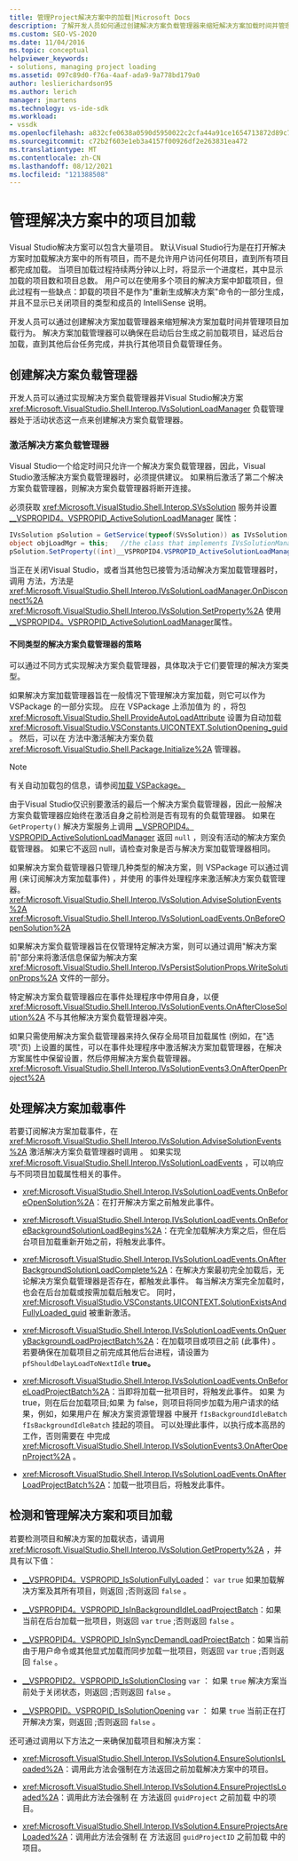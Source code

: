 ```yaml
---
title: 管理Project解决方案中的加载|Microsoft Docs
description: 了解开发人员如何通过创建解决方案负载管理器来缩短解决方案加载时间并管理项目加载行为。
ms.custom: SEO-VS-2020
ms.date: 11/04/2016
ms.topic: conceptual
helpviewer_keywords:
- solutions, managing project loading
ms.assetid: 097c89d0-f76a-4aaf-ada9-9a778bd179a0
author: leslierichardson95
ms.author: lerich
manager: jmartens
ms.technology: vs-ide-sdk
ms.workload:
- vssdk
ms.openlocfilehash: a832cfe0638a0590d5950022c2cfa44a91ce1654713872d89c7faa985c0679a1
ms.sourcegitcommit: c72b2f603e1eb3a4157f00926df2e263831ea472
ms.translationtype: MT
ms.contentlocale: zh-CN
ms.lasthandoff: 08/12/2021
ms.locfileid: "121388508"
---
```

# <a name="manage-project-loading-in-a-solution"></a>管理解决方案中的项目加载
Visual Studio解决方案可以包含大量项目。 默认Visual Studio行为是在打开解决方案时加载解决方案中的所有项目，而不是允许用户访问任何项目，直到所有项目都完成加载。 当项目加载过程持续两分钟以上时，将显示一个进度栏，其中显示加载的项目数和项目总数。 用户可以在使用多个项目的解决方案中卸载项目，但此过程有一些缺点：卸载的项目不是作为"重新生成解决方案"命令的一部分生成，并且不显示已关闭项目的类型和成员的 IntelliSense 说明。

 开发人员可以通过创建解决方案加载管理器来缩短解决方案加载时间并管理项目加载行为。 解决方案加载管理器可以确保在启动后台生成之前加载项目，延迟后台加载，直到其他后台任务完成，并执行其他项目负载管理任务。

## <a name="create-a-solution-load-manager"></a>创建解决方案负载管理器
 开发人员可以通过实现解决方案负载管理器并Visual Studio解决方案 <xref:Microsoft.VisualStudio.Shell.Interop.IVsSolutionLoadManager> 负载管理器处于活动状态这一点来创建解决方案负载管理器。

### <a name="activate-a-solution-load-manager"></a>激活解决方案负载管理器
 Visual Studio一个给定时间只允许一个解决方案负载管理器，因此，Visual Studio激活解决方案负载管理器时，必须提供建议。 如果稍后激活了第二个解决方案负载管理器，则解决方案负载管理器将断开连接。

 必须获取 <xref:Microsoft.VisualStudio.Shell.Interop.SVsSolution> 服务并设置 [__VSPROPID4。VSPROPID_ActiveSolutionLoadManager](<xref:Microsoft.VisualStudio.Shell.Interop.__VSPROPID4.VSPROPID_ActiveSolutionLoadManager>) 属性：

```csharp
IVsSolution pSolution = GetService(typeof(SVsSolution)) as IVsSolution;
object objLoadMgr = this;   //the class that implements IVsSolutionManager
pSolution.SetProperty((int)__VSPROPID4.VSPROPID_ActiveSolutionLoadManager, objLoadMgr);
```

 当正在关闭Visual Studio，或者当其他包已接管为活动解决方案加载管理器时，调用 方法，方法是 <xref:Microsoft.VisualStudio.Shell.Interop.IVsSolutionLoadManager.OnDisconnect%2A> <xref:Microsoft.VisualStudio.Shell.Interop.IVsSolution.SetProperty%2A> 使用[__VSPROPID4。VSPROPID_ActiveSolutionLoadManager](<xref:Microsoft.VisualStudio.Shell.Interop.__VSPROPID4.VSPROPID_ActiveSolutionLoadManager>)属性。

#### <a name="strategies-for-different-kinds-of-solution-load-manager"></a>不同类型的解决方案负载管理器的策略
 可以通过不同方式实现解决方案负载管理器，具体取决于它们要管理的解决方案类型。

 如果解决方案加载管理器旨在一般情况下管理解决方案加载，则它可以作为 VSPackage 的一部分实现。 应在 VSPackage 上添加值为 的 ，将包 <xref:Microsoft.VisualStudio.Shell.ProvideAutoLoadAttribute> 设置为自动加载 <xref:Microsoft.VisualStudio.VSConstants.UICONTEXT.SolutionOpening_guid> 。 然后，可以在 方法中激活解决方案负载 <xref:Microsoft.VisualStudio.Shell.Package.Initialize%2A> 管理器。

> [!NOTE]
> 有关自动加载包的信息，请参阅[加载 VSPackage。](../extensibility/loading-vspackages.md)

 由于Visual Studio仅识别要激活的最后一个解决方案负载管理器，因此一般解决方案负载管理器应始终在激活自身之前检测是否有现有的负载管理器。 如果在 `GetProperty()` 解决方案服务上调用 [__VSPROPID4。VSPROPID_ActiveSolutionLoadManager](<xref:Microsoft.VisualStudio.Shell.Interop.__VSPROPID4.VSPROPID_ActiveSolutionLoadManager>) 返回 `null` ，则没有活动的解决方案负载管理器。 如果它不返回 null，请检查对象是否与解决方案加载管理器相同。

 如果解决方案负载管理器只管理几种类型的解决方案，则 VSPackage 可以通过调用 (来订阅解决方案加载事件) ，并使用 的事件处理程序来激活解决方案负载管理器。 <xref:Microsoft.VisualStudio.Shell.Interop.IVsSolution.AdviseSolutionEvents%2A> <xref:Microsoft.VisualStudio.Shell.Interop.IVsSolutionLoadEvents.OnBeforeOpenSolution%2A>

 如果解决方案负载管理器旨在仅管理特定解决方案，则可以通过调用"解决方案前"部分来将激活信息保留为解决方案 <xref:Microsoft.VisualStudio.Shell.Interop.IVsPersistSolutionProps.WriteSolutionProps%2A> 文件的一部分。

 特定解决方案负载管理器应在事件处理程序中停用自身，以便 <xref:Microsoft.VisualStudio.Shell.Interop.IVsSolutionEvents.OnAfterCloseSolution%2A> 不与其他解决方案负载管理器冲突。

 如果只需使用解决方案负载管理器来持久保存全局项目加载属性 (例如，在"选项"页) 上设置的属性，可以在事件处理程序中激活解决方案加载管理器，在解决方案属性中保留设置，然后停用解决方案负载管理器。 <xref:Microsoft.VisualStudio.Shell.Interop.IVsSolutionEvents3.OnAfterOpenProject%2A>

## <a name="handle-solution-load-events"></a>处理解决方案加载事件
 若要订阅解决方案加载事件，在 <xref:Microsoft.VisualStudio.Shell.Interop.IVsSolution.AdviseSolutionEvents%2A> 激活解决方案负载管理器时调用 。 如果实现 <xref:Microsoft.VisualStudio.Shell.Interop.IVsSolutionLoadEvents> ，可以响应与不同项目加载属性相关的事件。

- <xref:Microsoft.VisualStudio.Shell.Interop.IVsSolutionLoadEvents.OnBeforeOpenSolution%2A>：在打开解决方案之前触发此事件。

- <xref:Microsoft.VisualStudio.Shell.Interop.IVsSolutionLoadEvents.OnBeforeBackgroundSolutionLoadBegins%2A>：在完全加载解决方案之后，但在后台项目加载重新开始之前，将触发此事件。

- <xref:Microsoft.VisualStudio.Shell.Interop.IVsSolutionLoadEvents.OnAfterBackgroundSolutionLoadComplete%2A>：在解决方案最初完全加载后，无论解决方案负载管理器是否存在，都触发此事件。 每当解决方案完全加载时，也会在后台加载或按需加载后触发它。 同时， <xref:Microsoft.VisualStudio.VSConstants.UICONTEXT.SolutionExistsAndFullyLoaded_guid> 被重新激活。

- <xref:Microsoft.VisualStudio.Shell.Interop.IVsSolutionLoadEvents.OnQueryBackgroundLoadProjectBatch%2A>：在加载项目或项目之前 (此事件) 。 若要确保在加载项目之前完成其他后台进程，请设置为 `pfShouldDelayLoadToNextIdle` **true。**

- <xref:Microsoft.VisualStudio.Shell.Interop.IVsSolutionLoadEvents.OnBeforeLoadProjectBatch%2A>：当即将加载一批项目时，将触发此事件。 如果 为 true，则在后台加载项目;如果 为 false，则项目将同步加载为用户请求的结果，例如，如果用户在 解决方案资源管理器 中展开 `fIsBackgroundIdleBatch` `fIsBackgroundIdleBatch` 挂起的项目。 可以处理此事件，以执行成本高昂的工作，否则需要在 中完成 <xref:Microsoft.VisualStudio.Shell.Interop.IVsSolutionEvents3.OnAfterOpenProject%2A> 。

- <xref:Microsoft.VisualStudio.Shell.Interop.IVsSolutionLoadEvents.OnAfterLoadProjectBatch%2A>：加载一批项目后，将触发此事件。

## <a name="detect-and-manage-solution-and-project-loading"></a>检测和管理解决方案和项目加载
 若要检测项目和解决方案的加载状态，请调用 <xref:Microsoft.VisualStudio.Shell.Interop.IVsSolution.GetProperty%2A> ，并具有以下值：

- [__VSPROPID4。VSPROPID_IsSolutionFullyLoaded](<xref:Microsoft.VisualStudio.Shell.Interop.__VSPROPID4.VSPROPID_IsSolutionFullyLoaded>)： `var` `true` 如果加载解决方案及其所有项目，则返回 ;否则返回 `false` 。

- [__VSPROPID4。VSPROPID_IsInBackgroundIdleLoadProjectBatch](<xref:Microsoft.VisualStudio.Shell.Interop.__VSPROPID4.VSPROPID_IsInBackgroundIdleLoadProjectBatch>)：如果当前在后台加载一批项目，则返回 `var` `true` ;否则返回 `false` 。

- [__VSPROPID4。VSPROPID_IsInSyncDemandLoadProjectBatch](<xref:Microsoft.VisualStudio.Shell.Interop.__VSPROPID4.VSPROPID_IsInSyncDemandLoadProjectBatch>)：如果当前由于用户命令或其他显式加载而同步加载一批项目，则返回 `var` `true` ;否则返回 `false` 。

- [__VSPROPID2。VSPROPID_IsSolutionClosing](<xref:Microsoft.VisualStudio.Shell.Interop.__VSPROPID2.VSPROPID_IsSolutionClosing>) `var` ： 如果 `true` 解决方案当前处于关闭状态，则返回 ;否则返回 `false` 。

- [__VSPROPID。VSPROPID_IsSolutionOpening](<xref:Microsoft.VisualStudio.Shell.Interop.__VSPROPID.VSPROPID_IsSolutionOpening>) `var` ： 如果 `true` 当前正在打开解决方案，则返回 ;否则返回 `false` 。

还可通过调用以下方法之一来确保加载项目和解决方案：

- <xref:Microsoft.VisualStudio.Shell.Interop.IVsSolution4.EnsureSolutionIsLoaded%2A>：调用此方法会强制在方法返回之前加载解决方案中的项目。

- <xref:Microsoft.VisualStudio.Shell.Interop.IVsSolution4.EnsureProjectIsLoaded%2A>：调用此方法会强制 在 方法返回 `guidProject` 之前加载 中的项目。

- <xref:Microsoft.VisualStudio.Shell.Interop.IVsSolution4.EnsureProjectsAreLoaded%2A>：调用此方法会强制 在 方法返回 `guidProjectID` 之前加载 中的项目。
